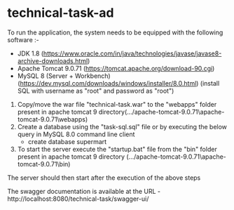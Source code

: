 # technical-task-ad
To run the application, the system needs to be equipped with the following software :-
- JDK 1.8 (https://www.oracle.com/in/java/technologies/javase/javase8-archive-downloads.html)
- Apache Tomcat 9.0.71 (https://tomcat.apache.org/download-90.cgi)
- MySQL 8 (Server + Workbench) (https://dev.mysql.com/downloads/windows/installer/8.0.html)
  (install SQL with username as "root" and password as "root")

1) Copy/move the war file "technical-task.war" to the "webapps" folder present in apache tomcat 9 directory(.../apache-tomcat-9.0.71\apache-tomcat-9.0.71\webapps)
2) Create a database using the "task-sql.sql" file or by executing the below query in MySQL 8.0 command line client
      - create database supermart
3) To start the server execute the "startup.bat" file from the "bin" folder present in apache tomcat 9 directory (.../apache-tomcat-9.0.71\apache-tomcat-9.0.71\bin)

The server should then start after the execution of the above steps

The swagger documentation is available at the URL - http://localhost:8080/technical-task/swagger-ui/ 
